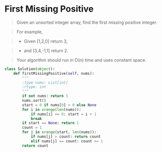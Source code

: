 # First Missing Positive

> Given an unsorted integer array, find the first missing positive integer.

> For example,

> * Given [1,2,0] return 3,

> * and [3,4,-1,1] return 2.

> Your algorithm should run in O(n) time and uses constant space.

```Python
class Solution(object):
    def firstMissingPositive(self, nums):
        """
        :type nums: List[int]
        :rtype: int
        """
        if not nums: return 1
        nums.sort()
        start = 0 if nums[0] > 0 else None
        for i in xrange(len(nums)):
            if nums[i] <= 0: start = i + 1
            break
        if start == None: return 1
        count = 1
        for j in xrange(start, len(nums)):
            if nums[j] > count: return count
            elif nums[j] == count: count += 1
        return count
```
